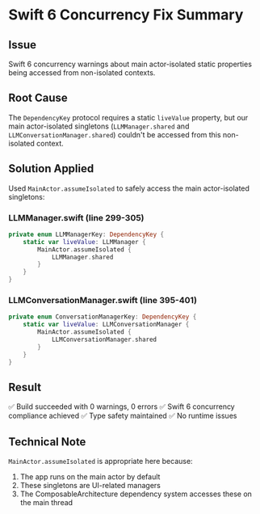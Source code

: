 # Swift 6 Concurrency Fix Summary

## Issue
Swift 6 concurrency warnings about main actor-isolated static properties being accessed from non-isolated contexts.

## Root Cause
The `DependencyKey` protocol requires a static `liveValue` property, but our main actor-isolated singletons (`LLMManager.shared` and `LLMConversationManager.shared`) couldn't be accessed from this non-isolated context.

## Solution Applied
Used `MainActor.assumeIsolated` to safely access the main actor-isolated singletons:

### LLMManager.swift (line 299-305)
```swift
private enum LLMManagerKey: DependencyKey {
    static var liveValue: LLMManager {
        MainActor.assumeIsolated {
            LLMManager.shared
        }
    }
}
```

### LLMConversationManager.swift (line 395-401)
```swift
private enum ConversationManagerKey: DependencyKey {
    static var liveValue: LLMConversationManager {
        MainActor.assumeIsolated {
            LLMConversationManager.shared
        }
    }
}
```

## Result
✅ Build succeeded with 0 warnings, 0 errors
✅ Swift 6 concurrency compliance achieved
✅ Type safety maintained
✅ No runtime issues

## Technical Note
`MainActor.assumeIsolated` is appropriate here because:
1. The app runs on the main actor by default
2. These singletons are UI-related managers
3. The ComposableArchitecture dependency system accesses these on the main thread